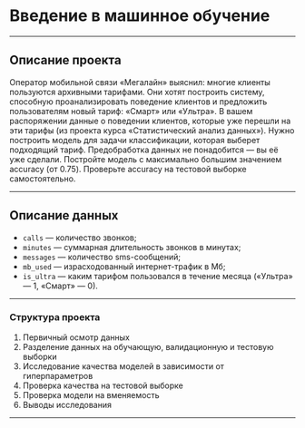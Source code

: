 # Введение в машинное обучение
____
## Описание проекта
Оператор мобильной связи «Мегалайн» выяснил: многие клиенты пользуются архивными тарифами. Они хотят построить систему, способную проанализировать поведение клиентов и предложить пользователям новый тариф: «Смарт» или «Ультра».
В вашем распоряжении данные о поведении клиентов, которые уже перешли на эти тарифы (из проекта курса «Статистический анализ данных»). Нужно построить модель для задачи классификации, которая выберет подходящий тариф. Предобработка данных не понадобится — вы её уже сделали.
Постройте модель с максимально большим значением accuracy (от 0.75). Проверьте accuracy на тестовой выборке самостоятельно.
____
## Описание данных
* `сalls` — количество звонков;
* `minutes` — суммарная длительность звонков в минутах;
* `messages` — количество sms-сообщений;
* `mb_used` — израсходованный интернет-трафик в Мб;
* `is_ultra` — каким тарифом пользовался в течение месяца («Ультра» — 1, «Смарт» — 0).
____
### Структура проекта
1. Первичный осмотр данных
2. Разделение данных на обучающую, валидационную и тестовую выборки  
3. Исследование качества моделей в зависимости от гиперпараметров  
4. Проверка качества на тестовой выборке  
5. Проверка модели на вменяемость  
6. Выводы исследования  
____